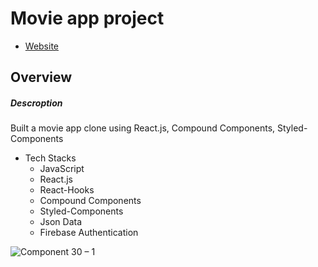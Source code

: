 # Movie app project
- [Website](https://netfim-projects-yusukeyoshihiro.vercel.app/)
## Overview
##### Descroption
Built a movie app clone using React.js, Compound Components, Styled-Components
  - Tech Stacks
    -  JavaScript
    -  React.js
    -  React-Hooks
    -  Compound Components
    -  Styled-Components
    -  Json Data
    -  Firebase Authentication
    
![Component 30 – 1](https://user-images.githubusercontent.com/58486430/111162070-0658d280-8559-11eb-96d2-aad191797d67.png)
